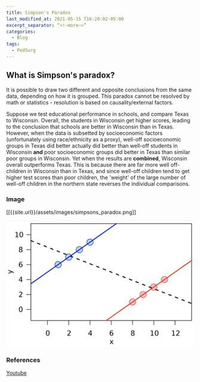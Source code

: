```yaml
---
title: Simpson's Paradox 
last_modified_at: 2021-05-15 T16:20:02-05:00   
excerpt_separator: “<!—more—>”
categories:
  - Blog   
tags:  
  - PedSurg   
---
```


## What is Simpson's paradox?
It is possible to draw two different and opposite conclusions from the same data, depending on how it is grouped. This paradox cannot be resolved by math or statistics - resolution is based on causality/external factors. 

Suppose we test educational performance in schools, and compare Texas to Wisconsin. Overall, the students in Wisconsin get higher scores, leading to the conclusion that schools are better in Wisconsin than in Texas. However, when the data is subsetted by socioeconomic factors (unfortunately using race/ethnicity as a proxy), well-off socioeconomic groups in Texas did better actually did better than well-off students in Wisconsin **and** poor socioeconomic groups did better in Texas than similar poor groups in Wisconsin. Yet when the results are **combined**, Wisconsin overall outperforms Texas. This is because there are far more well off-children in Wisconsin than in Texas, and since well-off children tend to get higher test scores than poor children, the 'weight' of the large number of well-off children in the northern state reverses the individual comparisons.

### Image
[[{{site.url}}/assets/images/simpsons_paradox.png]]


![from Wikipedia](/assets/images/simpsons_paradox.png)


### References
[Youtube](https://www.youtube.com/watch?v=ebEkn-BiW5k&t=209s)
